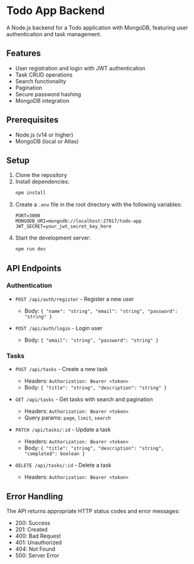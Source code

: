 # Todo App Backend

A Node.js backend for a Todo application with MongoDB, featuring user authentication and task management.

## Features

- User registration and login with JWT authentication
- Task CRUD operations
- Search functionality
- Pagination
- Secure password hashing
- MongoDB integration

## Prerequisites

- Node.js (v14 or higher)
- MongoDB (local or Atlas)

## Setup

1. Clone the repository
2. Install dependencies:
   ```bash
   npm install
   ```
3. Create a `.env` file in the root directory with the following variables:
   ```
   PORT=3000
   MONGODB_URI=mongodb://localhost:27017/todo-app
   JWT_SECRET=your_jwt_secret_key_here
   ```
4. Start the development server:
   ```bash
   npm run dev
   ```

## API Endpoints

### Authentication

- `POST /api/auth/register` - Register a new user
  - Body: `{ "name": "string", "email": "string", "password": "string" }`

- `POST /api/auth/login` - Login user
  - Body: `{ "email": "string", "password": "string" }`

### Tasks

- `POST /api/tasks` - Create a new task
  - Headers: `Authorization: Bearer <token>`
  - Body: `{ "title": "string", "description": "string" }`

- `GET /api/tasks` - Get tasks with search and pagination
  - Headers: `Authorization: Bearer <token>`
  - Query params: `page`, `limit`, `search`

- `PATCH /api/tasks/:id` - Update a task
  - Headers: `Authorization: Bearer <token>`
  - Body: `{ "title": "string", "description": "string", "completed": boolean }`

- `DELETE /api/tasks/:id` - Delete a task
  - Headers: `Authorization: Bearer <token>`

## Error Handling

The API returns appropriate HTTP status codes and error messages:

- 200: Success
- 201: Created
- 400: Bad Request
- 401: Unauthorized
- 404: Not Found
- 500: Server Error 